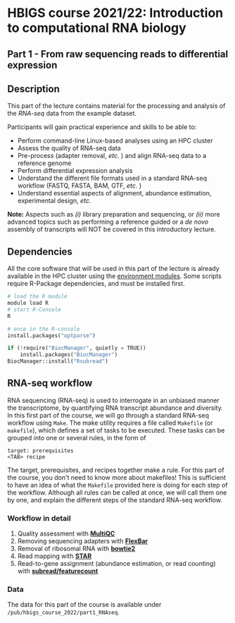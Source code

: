 # HBIGS course 2021/22: Introduction to computational RNA biology
## Part 1 - From raw sequencing reads to differential expression

## Description

This part of the lecture contains material for the processing and analysis of the *RNA-seq* data from the example dataset.

Participants will gain practical experience and skills to be able to:

* Perform command-line Linux-based analyses using an HPC cluster
* Assess the quality of RNA-seq data
* Pre-process (adapter removal, *etc.* ) and align RNA-seq data to a reference genome
* Perform differential expression analysis
* Understand the different file formats used in a standard RNA-seq workflow (FASTQ, FASTA, BAM, GTF, *etc.* )
* Understand essential aspects of alignment, abundance estimation, experimental design, *etc.*

**Note:** Aspects such as *(i)* library preparation and sequencing, or *(ii)* more advanced topics such as performing a reference guided or a *de novo* assembly of transcripts will NOT be covered in this introductory lecture.

## Dependencies

All the core software that will be used in this part of the lecture is already available in the HPC cluster using 
the [environment modules](http://modules.sourceforge.net/). 
Some scripts require R-Package dependencies, and must be installed first.

```bash
# load the R module
module load R
# start R-Console
R
```

```python
# once in the R-console
install.packages("optparse")

if (!require("BiocManager", quietly = TRUE))
    install.packages("BiocManager")
BiocManager::install("Rsubread")
```

## RNA-seq workflow

RNA sequencing (RNA-seq) is used to interrogate in an unbiased manner the transcriptome, by quantifying RNA transcript abundance and diversity.
In this first part of the course, we will go through a standard RNA-seq workflow using `Make`. The make utility requires a file called `Makefile` (or `makefile`), which defines a set of tasks to be executed. These tasks can be grouped into one or several rules, in the form of

```
target: prerequisites
<TAB> recipe
```

The target, prerequisites, and recipes together make a rule. For this part of the course, you don't need to know more about makefiles! 
This is sufficient to have an idea of what the `Makefile` provided here is doing for each step of the workflow.
Although all rules can be called at once, we will call them one by one, and explain the different steps of the standard RNA-seq workflow.

### Workflow in detail

1. Quality assessment with [**MultiQC**](https://multiqc.info/)
2. Removing sequencing adapters with [**FlexBar**](https://github.com/seqan/flexbar)
3. Removal of ribosomal RNA with  [**bowtie2**](https://github.com/BenLangmead/bowtie2)
4. Read mapping with  [**STAR**](https://github.com/alexdobin/STAR)
5. Read-to-gene assignment (abundance estimation, or read counting) with [**subread/featurecount**](http://subread.sourceforge.net/)


### Data

The data for this part of the course is available under `/pub/hbigs_course_2022/part1_RNAseq`.

